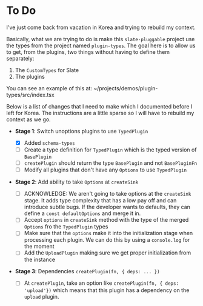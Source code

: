 # To Do

I've just come back from vacation in Korea and trying to rebuild my context.

Basically, what we are trying to do is make this `slate-pluggable` project use the types from the project named `plugin-types`. The goal here is to allow us to get, from the plugins, two things without having to define them separately:

1. The `CustomTypes` for Slate
2. The plugins

You can see an example of this at:
~/projects/demos/plugin-types/src/index.tsx

Below is a list of changes that I need to make which I documented before I left for Korea. The instructions are a little sparse so I will have to rebuild my context as we go.

- **Stage 1**: Switch unoptions plugins to use `TypedPlugin`

  - [x] Added `schema-types`
  - [ ] Create a type definition for `TypedPlugin` which is the typed version of `BasePlugin`
  - [ ] `createPlugin` should return the type `BasePlugin` and not `BasePluginFn`
  - [ ] Modify all plugins that don't have any `Options` to use `TypedPlugin`

- **Stage 2**: Add ability to take `Options` at `createSink`
  - [ ] ACKNOWLEDGE: We aren't going to take options at the `createSink` stage. It adds type complexity that has a low pay off and can introduce subtle bugs. If the developer wants to defaults, they can define a `const defaultOptions` and merge it in.
  - [ ] Accept `options` in `createSink` method with the type of the merged `Options` fro the `TypedPlugin` types
  - [ ] Make sure that the `options` make it into the initialization stage when processing each plugin. We can do this by using a `console.log` for the moment
  - [ ] Add the `UploadPlugin` making sure we get proper initialization from the instance
- **Stage 3**: Dependencies `createPlugin(fn, { deps: ... })`
  - [ ] At `createPlugin`, take an option like `createPlugin(fn, { deps: 'upload'})` which means that this plugin has a dependency on the `upload` plugin.
